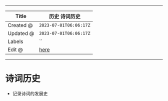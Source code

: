 -----

| Title     | 历史 诗词历史                                         |
| --------- | ----------------------------------------------- |
| Created @ | `2023-07-01T06:06:17Z`                          |
| Updated @ | `2023-07-01T06:06:17Z`                          |
| Labels    | \`\`                                            |
| Edit @    | [here](https://github.com/junxnone/i/issues/33) |

-----

# 诗词历史

  - 记录诗词的发展史
